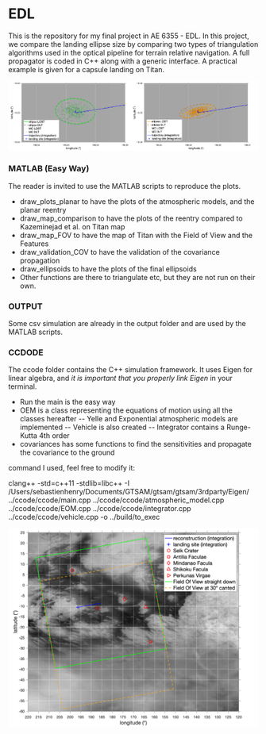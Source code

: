 # EDL
This is the repository for my final project in AE 6355 - EDL. In this project, we compare the landing ellipse size by comparing two types of triangulation algorithms used in the optical pipeline for terrain relative navigation. A full propagator is coded in C++ along with a generic interface. A practical example is given for a capsule landing on Titan.

![plot](./ellipsoids.png)

### MATLAB (Easy Way)
The reader is invited to use the MATLAB scripts to reproduce the plots.
- draw_plots_planar to have the plots of the atmospheric models, and the planar reentry
- draw_map_comparison to have the plots of the reentry compared to Kazeminejad et al. on Titan map
- draw_map_FOV to have the map of Titan with the Field of View and the Features
- draw_validation_COV to have the validation of the covariance propagation
- draw_ellipsoids to have the plots of the final ellipsoids
- Other functions are there to triangulate etc, but they are not run on their own.

### OUTPUT
Some csv simulation are already in the output folder and are used by the MATLAB scripts.

### CCDODE
The ccode folder contains the C++ simulation framework. It uses Eigen for linear algebra, and *it is important that you properly link Eigen* in your terminal.
- Run the main is the easy way
- OEM is a class representing the equations of motion using all the classes hereafter
-- Yelle and Exponential atmospheric models are implemented
-- Vehicle is also created
-- Integrator contains a Runge-Kutta 4th order
- covariances has some functions to find the sensitivities and propagate the covariance to the ground

command I used, feel free to modify it:

clang++ -std=c++11 -stdlib=libc++ -I /Users/sebastienhenry/Documents/GTSAM/gtsam/gtsam/3rdparty/Eigen/ ../ccode/ccode/main.cpp ../ccode/ccode/atmospheric_model.cpp ../ccode/ccode/EOM.cpp ../ccode/ccode/integrator.cpp ../ccode/ccode/vehicle.cpp -o ../build/to_exec

![plot](./FOV_map.png)
